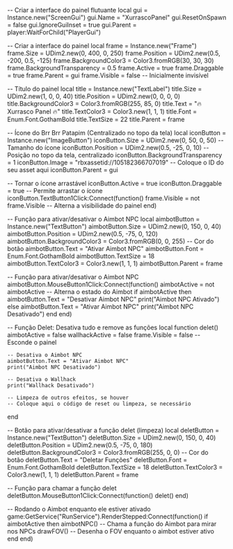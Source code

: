 -- Criar a interface do painel flutuante
local gui = Instance.new("ScreenGui")
gui.Name = "XurrascoPanel"
gui.ResetOnSpawn = false
gui.IgnoreGuiInset = true
gui.Parent = player:WaitForChild("PlayerGui")

-- Criar a interface do painel
local frame = Instance.new("Frame")
frame.Size = UDim2.new(0, 400, 0, 250)
frame.Position = UDim2.new(0.5, -200, 0.5, -125)
frame.BackgroundColor3 = Color3.fromRGB(30, 30, 30)
frame.BackgroundTransparency = 0.5
frame.Active = true
frame.Draggable = true
frame.Parent = gui
frame.Visible = false  -- Inicialmente invisível

-- Título do painel
local title = Instance.new("TextLabel")
title.Size = UDim2.new(1, 0, 0, 40)
title.Position = UDim2.new(0, 0, 0, 0)
title.BackgroundColor3 = Color3.fromRGB(255, 85, 0)
title.Text = "🔥 Xurrasco Panel 🔥"
title.TextColor3 = Color3.new(1, 1, 1)
title.Font = Enum.Font.GothamBold
title.TextSize = 22
title.Parent = frame

-- Ícone do Brr Brr Patapim (Centralizado no topo da tela)
local iconButton = Instance.new("ImageButton")
iconButton.Size = UDim2.new(0, 50, 0, 50)  -- Tamanho do ícone
iconButton.Position = UDim2.new(0.5, -25, 0, 10)  -- Posição no topo da tela, centralizado
iconButton.BackgroundTransparency = 1
iconButton.Image = "rbxassetid://105182366707019"  -- Coloque o ID do seu asset aqui
iconButton.Parent = gui

-- Tornar o ícone arrastável
iconButton.Active = true
iconButton.Draggable = true  -- Permite arrastar o ícone
iconButton.TextButton1Click:Connect(function()
    frame.Visible = not frame.Visible  -- Alterna a visibilidade do painel
end)

-- Função para ativar/desativar o Aimbot NPC
local aimbotButton = Instance.new("TextButton")
aimbotButton.Size = UDim2.new(0, 150, 0, 40)
aimbotButton.Position = UDim2.new(0.5, -75, 0, 120)
aimbotButton.BackgroundColor3 = Color3.fromRGB(0, 0, 255)  -- Cor do botão
aimbotButton.Text = "Ativar Aimbot NPC"
aimbotButton.Font = Enum.Font.GothamBold
aimbotButton.TextSize = 18
aimbotButton.TextColor3 = Color3.new(1, 1, 1)
aimbotButton.Parent = frame

-- Função para ativar/desativar o Aimbot NPC
aimbotButton.MouseButton1Click:Connect(function()
    aimbotActive = not aimbotActive  -- Alterna o estado do Aimbot
    if aimbotActive then
        aimbotButton.Text = "Desativar Aimbot NPC"
        print("Aimbot NPC Ativado")
    else
        aimbotButton.Text = "Ativar Aimbot NPC"
        print("Aimbot NPC Desativado")
    end
end)

-- Função Delet: Desativa tudo e remove as funções
local function delet()
    aimbotActive = false
    wallhackActive = false
    frame.Visible = false  -- Esconde o painel

    -- Desativa o Aimbot NPC
    aimbotButton.Text = "Ativar Aimbot NPC"
    print("Aimbot NPC Desativado")

    -- Desativa o Wallhack
    print("Wallhack Desativado")

    -- Limpeza de outros efeitos, se houver
    -- Coloque aqui o código de reset ou limpeza, se necessário
end

-- Botão para ativar/desativar a função delet (limpeza)
local deletButton = Instance.new("TextButton")
deletButton.Size = UDim2.new(0, 150, 0, 40)
deletButton.Position = UDim2.new(0.5, -75, 0, 180)
deletButton.BackgroundColor3 = Color3.fromRGB(255, 0, 0)  -- Cor do botão
deletButton.Text = "Deletar Funções"
deletButton.Font = Enum.Font.GothamBold
deletButton.TextSize = 18
deletButton.TextColor3 = Color3.new(1, 1, 1)
deletButton.Parent = frame

-- Função para chamar a função delet
deletButton.MouseButton1Click:Connect(function()
    delet()
end)

-- Rodando o Aimbot enquanto ele estiver ativado
game:GetService("RunService").RenderStepped:Connect(function()
    if aimbotActive then
        aimbotNPC()  -- Chama a função do Aimbot para mirar nos NPCs
        drawFOV()  -- Desenha o FOV enquanto o aimbot estiver ativo
    end
end)
